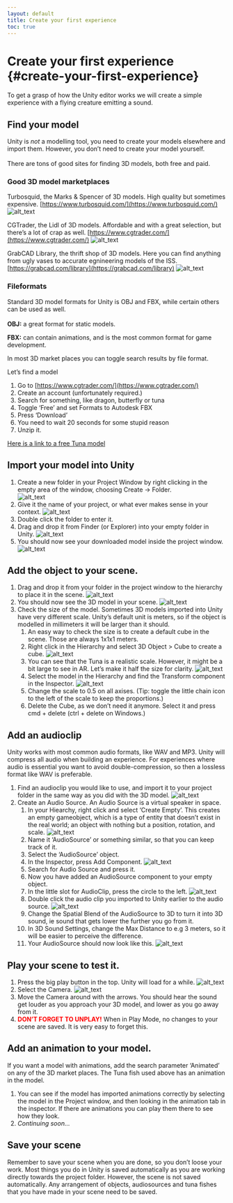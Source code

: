 ```yaml
---
layout: default
title: Create your first experience
toc: true
---
```


# Create your first experience {#create-your-first-experience}

To get a grasp of how the Unity editor works we will create a simple experience with a flying creature emitting a sound. 



## Find your model 

Unity is _not_ a modelling tool, you need to create your models elsewhere and import them. However, you don’t need to create your model yourself.  \
 \
There are tons of good sites for finding 3D models, both free and paid.  

 
### Good 3D model marketplaces

Turbosquid, the Marks & Spencer of 3D models. High quality but sometimes expensive. [https://www.turbosquid.com/](https://www.turbosquid.com/)
![alt_text](images/turbosquid.webp "image_tooltip")

CGTrader, the Lidl of 3D models. Affordable and with a great selection, but there’s a lot of crap as well. [https://www.cgtrader.com/](https://www.cgtrader.com/)
![alt_text](images/cgtrader.webp "image_tooltip")

GrabCAD Library, the thrift shop of 3D models. Here you can find anything from ugly vases to accurate egnineering models of the ISS. [https://grabcad.com/library](https://grabcad.com/library)
![alt_text](images/grabcad.webp "image_tooltip")

### Fileformats

Standard 3D model formats for Unity is OBJ and FBX, while certain others can be used as well.  \
 \
**OBJ:** a great format for static models. 

**FBX:** can contain animations, and is the most common format for game development. 

In most 3D market places you can toggle search results by file format. 

Let’s find a model

1. Go to [https://www.cgtrader.com/](https://www.cgtrader.com/)
2. Create an account (unfortunately required.)
3. Search for something, like dragon, butterfly or tuna
4. Toggle ‘Free’ and set Formats to Autodesk FBX
5. Press ‘Download’
6. You need to wait 20 seconds for some stupid reason
7. Unzip it. 

[Here is a link to a free Tuna model](https://www.cgtrader.com/free-3d-models/animals/fish/tuna-fish-9f41924a-83d4-478e-a8e9-370946f141b3)


## Import your model into Unity

1. Create a new folder in your Project Window by right clicking in the empty area of the window, choosing Create -> Folder.  
![alt_text](images/create-folder.webp "image_tooltip")
2. Give it the name of your project, or what ever makes sense in your context.
![alt_text](images/name-folder.webp "image_tooltip")
3. Double click the folder to enter it.
4. Drag and drop it from Finder (or Explorer) into your empty folder in Unity. 
![alt_text](images/add-download-to-unity.webp "image_tooltip")
5. You should now see your downloaded model inside the project window. 
![alt_text](images/download-in-project-window.webp "image_tooltip")

## Add the object to your scene.


1. Drag and drop it from your folder in the project window to the hierarchy to place it in the scene. 
![alt_text](images/add-object-to-hierarchy.webp "image_tooltip")
2. You should now see the 3D model in your scene. 
![alt_text](images/object-in-scene.webp "image_tooltip")
3. Check the size of the model. Sometimes 3D models imported into Unity have very different scale. Unity’s default unit is meters, so if the object is modelled in millimeters it will be larger than it should. 
    1. An easy way to check the size is to create a default cube in the scene. Those are always 1x1x1 meters. 
    2. Right click in the Hierarchy and select 3D Object > Cube to create a cube.
    ![alt_text](images/create-cube.webp "image_tooltip")
    3. You can see that the Tuna is a realistic scale. However, it might be a bit large to see in AR. Let’s make it half the size for clarity.
    ![alt_text](images/measurement-cube.webp "image_tooltip")
    4. Select the model in the Hierarchy and find the Transform component in the Inspector. 
    ![alt_text](images/scale-model.webp "image_tooltip")
    5. Change the scale to 0.5 on all axises. (Tip: toggle the little chain icon to the left of the scale to keep the proportions.)
    6. Delete the Cube, as we don’t need it anymore. Select it and press cmd + delete (ctrl + delete on Windows.)

## Add an audioclip

Unity works with most common audio formats, like WAV and MP3. Unity will compress all audio when building an experience. For experiences where audio is essential you want to avoid double-compression, so then a lossless format like WAV is preferable.

1. Find an audioclip you would like to use, and import it to your project folder in the same way as you did with the 3D model. 
![alt_text](images/add-audio-clip.webp "image_tooltip")
2. Create an Audio Source. An Audio Source is a virtual speaker in space. 
    1. In your Hiearchy, right click and select ‘Create Empty’. This creates an empty gameobject, which is a type of entity that doesn’t exist in the real world; an object with nothing but a position, rotation, and scale. 
    ![alt_text](images/create-empty.webp "image_tooltip")
    2. Name it ‘AudioSource’ or something similar, so that you can keep track of it. 
    3. Select the ‘AudioSource’ object.
    4. In the Inspector, press Add Component.
    ![alt_text](images/add-component.webp "image_tooltip")
    5. Search for Audio Source and press it.
    6. Now you have added an AudioSource component to your empty object. 
    7. In the little slot for AudioClip, press the circle to the left. 
    ![alt_text](images/assign-audio-clip.webp "image_tooltip")
    8. Double click the audio clip you imported to Unity earlier to the audio source. 
    ![alt_text](images/select-audio-clip.webp "image_tooltip")
    9. Change the Spatial Blend of the AudioSource to 3D to turn it into 3D sound, ie sound that gets lower the further you go from it. 
    10. In 3D Sound Settings, change the Max Distance to e.g 3 meters, so it will be easier to perceive the difference. 
    11. Your AudioSource should now look like this. 
    ![alt_text](images/audiosource-settings.webp "image_tooltip")

## Play your scene to test it. 

1. Press the big play button in the top. Unity will load for a while. 
![alt_text](images/play-scene.webp "image_tooltip")
2. Select the Camera. 
![alt_text](images/move-camera-in-playing-scene.webp "image_tooltip")
3. Move the Camera around with the arrows. You should hear the sound get louder as you approach your 3D model, and lower as you go away from it. 
4. **<font color="red">DON’T FORGET TO UNPLAY!</font>** When in Play Mode, no changes to your scene are saved. It is very easy to forget this. 

## Add an animation to your model. 

If you want a model with animations, add the search parameter ‘Animated’ on any of the 3D market places. The Tuna fish used above has an animation in the model. 

1. You can see if the model has imported animations correctly by selecting the model in the Project window, and then looking in the animation tab in the inspector. If there are animations you can play them there to see how they look.
2. _Continuing soon…_

## Save your scene

Remember to save your scene when you are done, so you don’t loose your work. Most things you do in Unity is saved automatically as you are working directly towards the project folder. However, the scene is not saved automatically. Any arrangement of objects, audiosources and tuna fishes that you have made in your scene need to be saved. 



